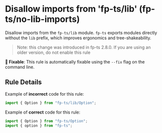 # Disallow imports from 'fp-ts/lib' (fp-ts/no-lib-imports)

Disallow imports from the `fp-ts/lib` module. `fp-ts` exports modules directly
without the `lib` prefix, which improves ergonomics and tree-shakeability.

> Note: this change was introduced in fp-ts 2.8.0. If you are using an older
> version, do not enable this rule

**🔧 Fixable**: This rule is automatically fixable using the `--fix` flag on the
command line.

## Rule Details

Example of **incorrect** code for this rule:

```ts
import { Option } from "fp-ts/lib/Option";
```

Example of **correct** code for this rule:

```ts
import { Option } from "fp-ts/Option";
import { option } from "fp-ts";
```
